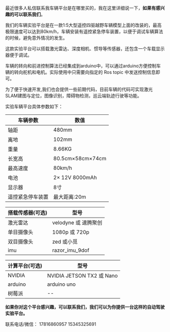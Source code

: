 

最近很多人私信联系我车辆平台是在哪里买的，我在这里详细说一下，**如果有感兴趣的可以联系我们**。

我们的车辆实验平台是在一款1:5大型遥控四驱越野车辆模型上面的改装的，最高极限速度可以达到80km/h，车辆安装有遥控紧急停车装置，以便于调试车辆算法的时候，避免意外情况的发生。

这款实验平台可以搭载激光雷达、深度相机、惯导等传感器，还包含一个车载显示器便于调试。

车辆的转向和前进控制算法已经集成到arduino中，可以通过arduino方便控制车辆的转向舵机和电机。实际使用中只需要向指定的 Ros topic 中发送控制信息即可。

为了便于快速开发,我们也会提供一些前期代码，目前车辆的代码可实现激光SLAM建图与定位，图像识别，障碍物检测，巡云端轨迹行驶等功能。

实验车辆平台具体参数如下：

|车辆参数|数值|
---|----|
|轴距| 480mm|
|离地| 102mm|
|重量| 8.66KG|
|长宽高|80.5cm×58cm×74cm|
|最高速度| 80km/h |
|电池| 2× 12V 8000mAh|
|显示器  | 8寸  |
|遥控紧急停车装置|最大距离:20m   |

|搭载传感器(可选)|型号|
---|----|
|激光雷达   | velodyne 或 速腾聚创  |
|单目摄像头   | 1080p 或 720p |
|双目摄像头   | zed 或小觅 |
|imu   | razor_imu_9dof |

|计算平台(可选)|型号|
---|----|
| NVIDIA |  NVIDIA JETSON TX2 或 Nano  |
| arduino   | arduino uno  |
| 树莓派   | --  |


**如果你对这个平台感兴趣，可以联系我们，我们可以为你提供一台这样的自动驾驶实验平台。**

联系电话/微信：
17816860957
15345325691
